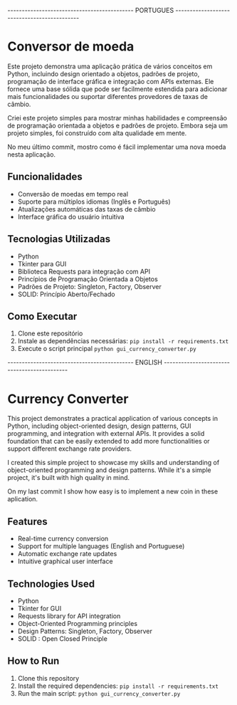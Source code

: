 -------------------------------------------- PORTUGUES --------------------------------------------

# Conversor de moeda

Este projeto demonstra uma aplicação prática de vários conceitos em Python, incluindo design orientado a objetos, padrões de projeto, programação de interface gráfica e integração com APIs externas. Ele fornece uma base sólida que pode ser facilmente estendida para adicionar mais funcionalidades ou suportar diferentes provedores de taxas de câmbio.

Criei este projeto simples para mostrar minhas habilidades e compreensão de programação orientada a objetos e padrões de projeto. Embora seja um projeto simples, foi construído com alta qualidade em mente.

No meu último commit, mostro como é fácil implementar uma nova moeda nesta aplicação.


## Funcionalidades

- Conversão de moedas em tempo real
- Suporte para múltiplos idiomas (Inglês e Português)
- Atualizações automáticas das taxas de câmbio
- Interface gráfica do usuário intuitiva

## Tecnologias Utilizadas

- Python
- Tkinter para GUI
- Biblioteca Requests para integração com API
- Princípios de Programação Orientada a Objetos
- Padrões de Projeto: Singleton, Factory, Observer
- SOLID: Princípio Aberto/Fechado 

## Como Executar
1. Clone este repositório
2. Instale as dependências necessárias: `pip install -r requirements.txt`
3. Execute o script principal `python gui_currency_converter.py`



-------------------------------------------- ENGLISH --------------------------------------------
# Currency Converter

This project demonstrates a practical application of various concepts in Python, including object-oriented design, design patterns, GUI programming, and integration with external APIs. It provides a solid foundation that can be easily extended to add more functionalities or support different exchange rate providers.

I created this simple project to showcase my skills and understanding of object-oriented programming and design patterns. While it's a simple project, it's built with high quality in mind.

On my last commit I show how easy is to implement a new coin in these aplication. 

## Features
- Real-time currency conversion
- Support for multiple languages (English and Portuguese)
- Automatic exchange rate updates
- Intuitive graphical user interface

## Technologies Used
- Python
- Tkinter for GUI
- Requests library for API integration
- Object-Oriented Programming principles
- Design Patterns: Singleton, Factory, Observer
- SOLID : Open Closed Principle

## How to Run
1. Clone this repository
2. Install the required dependencies: `pip install -r requirements.txt`
3. Run the main script: `python gui_currency_converter.py`

